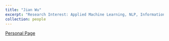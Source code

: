 ```yaml
---
title: "Jian Wu"
excerpt: "Research Interest: Applied Machine Learning, NLP, Information Retrieval, Scholarly Big Data<br/><img src='/images/jianwu.png'>"
collection: people
---
```

<a href="https://www.cs.odu.edu/~jwu/">Personal Page</a>